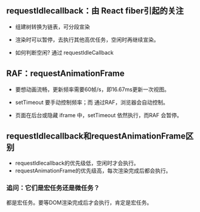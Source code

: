 

## requestIdlecallback：由 React fiber引起的关注

- 组建树转换为链表，可分段宣染

- 渲染时可以暂停，去执行其他高优任务，空闲时再继续宣染。
- 如何判断空闲? 通过 requestIdleCallback



## RAF：requestAnimationFrame

- 要想动画流畅，更新频率需要60帧/s，即16.67ms更新一次视图。

- setTimeout 要手动控制频率；而 通过RAF，浏览器会自动控制。

- 页面在后台或隐藏 iframe 中，setTimeout 依然执行，而RAF 会暂停。

## requestIdlecallback和requestAnimationFrame区别

- requestIdlecallback的优先级低，空闲时才会执行。
- requestAnimationFrame的优先级高，每次渲染完成后都会执行。

### 追问：它们是宏任务还是微任务？

都是宏任务。要等DOM渲染完成后才会执行，肯定是宏任务。